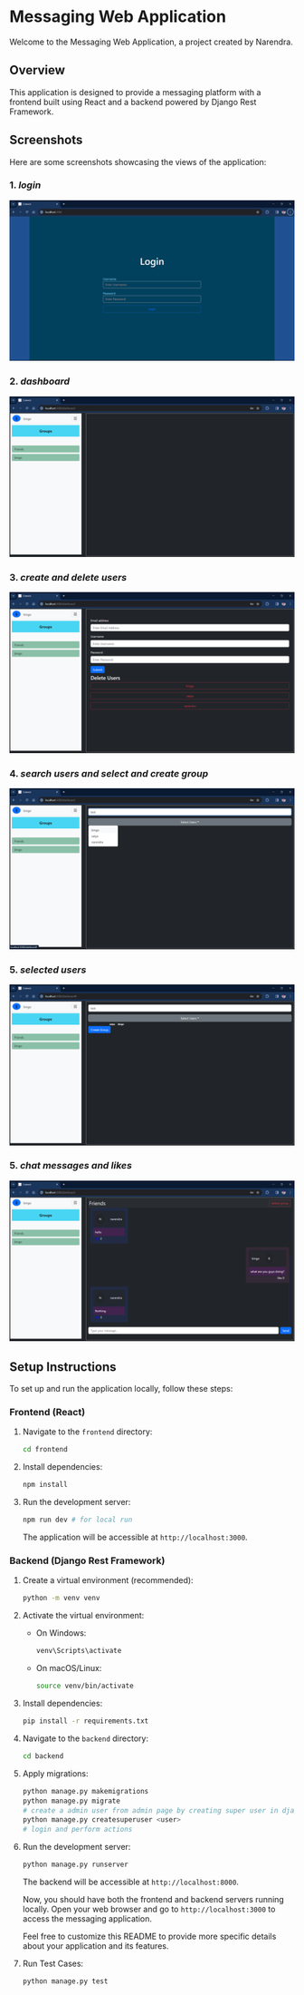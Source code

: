 # Messaging Web Application

Welcome to the Messaging Web Application, a project created by Narendra.

## Overview

This application is designed to provide a messaging platform with a frontend built using React and a backend powered by Django Rest Framework.

## Screenshots

Here are some screenshots showcasing the views of the application:

### 1. *login*
   ![login](samples/login.png)

### 2. *dashboard*
   ![dashboard](samples/dashboard.png)

### 3. *create and delete users*
   ![dashboard](samples/create_and_delete_users.png)

### 4. *search users and select and create group*
   ![search users and select and create group](samples\search_users_and_select_and_create_group.png)


### 5. *selected users*
   ![dashboard](samples/selected_users.png)

### 5. *chat messages and likes*
   ![chat messages and likes](samples/chat_mesages_and_likes.png)


## Setup Instructions

To set up and run the application locally, follow these steps:

### Frontend (React)

1. Navigate to the `frontend` directory:

    ```bash
    cd frontend
    ```

2. Install dependencies:

    ```bash
    npm install
    ```

3. Run the development server:

    ```bash
    npm run dev # for local run
    ```

   The application will be accessible at `http://localhost:3000`.

### Backend (Django Rest Framework)

1. Create a virtual environment (recommended):

    ```bash
    python -m venv venv
2. Activate the virtual environment:

    - On Windows:

        ```bash
        venv\Scripts\activate
        ```

    - On macOS/Linux:

        ```bash
        source venv/bin/activate
        ```

3. Install dependencies:

    ```bash
    pip install -r requirements.txt
    ```


4. Navigate to the `backend` directory:

    ```bash
    cd backend
    ```

5. Apply migrations:

    ```bash
    python manage.py makemigrations
    python manage.py migrate
    # create a admin user from admin page by creating super user in django admin pannel and perform actions
    python manage.py createsuperuser <user>
    # login and perform actions
    ```

6. Run the development server:

    ```bash
    python manage.py runserver
    ```

   The backend will be accessible at `http://localhost:8000`.

    Now, you should have both the frontend and backend servers running locally. Open your web browser and go to `http://localhost:3000` to access the messaging application.

    Feel free to customize this README to provide more specific details about your application and its features.

7. Run Test Cases:

    ```bash
    python manage.py test
    ```
